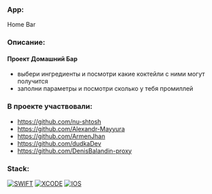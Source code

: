### App: 
Home Bar

### Описание:
#### Проект Домашний Бар
- выбери ингредиенты и посмотри какие коктейли с ними могут получится
- заполни параметры и посмотри сколько у тебя промиллей

### В проекте участвовали:
- https://github.com/nu-shtosh
- https://github.com/Alexandr-Mayyura
- https://github.com/ArmenJhan
- https://github.com/dudkaDev
- https://github.com/DenisBalandin-proxy

### Stack:
<a href="">![SWIFT](https://img.shields.io/badge/-SWIFT-orange)</a>
<a href="">![XCODE](https://img.shields.io/badge/-XCODE-blueviolet)</a>
<a href="">![IOS](https://img.shields.io/badge/-iOS-blue)</a>

